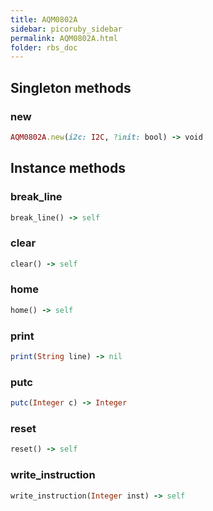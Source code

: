 ```yaml
---
title: AQM0802A
sidebar: picoruby_sidebar
permalink: AQM0802A.html
folder: rbs_doc
---
```

## Singleton methods
### new

```ruby
AQM0802A.new(i2c: I2C, ?init: bool) -> void
```
## Instance methods
### break_line

```ruby
break_line() -> self
```
### clear

```ruby
clear() -> self
```
### home

```ruby
home() -> self
```
### print

```ruby
print(String line) -> nil
```
### putc

```ruby
putc(Integer c) -> Integer
```
### reset

```ruby
reset() -> self
```
### write_instruction

```ruby
write_instruction(Integer inst) -> self
```
